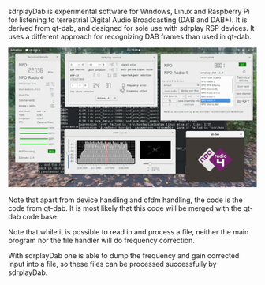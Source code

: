 
sdrplayDab is experimental software for Windows, Linux and Raspberry Pi for listening to terrestrial Digital Audio Broadcasting (DAB and DAB+).
It is derived from qt-dab, and designed for sole use with sdrplay RSP
devices. It uses a different approach for recognizing DAB frames than
used in qt-dab.

![sdrplayDab](/sdrplay-dab.png?raw=true)

Note that apart from device handling and ofdm handling, the code
is the code from qt-dab.
It is most likely that this code will be merged with the qt-dab code base.

Note that while it is possible to read in and process a file, neither the
main program nor the file handler will do frequency correction.

With sdrplayDab one is able to dump the frequency and gain corrected input
into a file, so these files can be processed successfully by sdrplayDab.



